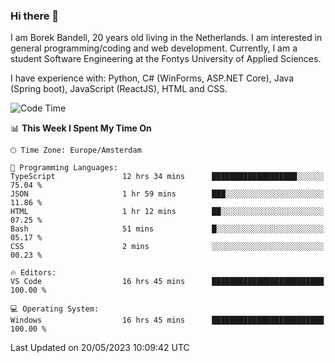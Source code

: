 ### Hi there 👋

I am Borek Bandell, 20 years old living in the Netherlands. I am interested in general programming/coding and web development. Currently, I am a student Software Engineering at the Fontys University of Applied Sciences.

I have experience with: Python, C# (WinForms, ASP.NET Core), Java (Spring boot), JavaScript (ReactJS), HTML and CSS.

<!--START_SECTION:waka-->
![Code Time](http://img.shields.io/badge/Code%20Time-583%20hrs%2042%20mins-blue)

📊 **This Week I Spent My Time On** 

```text
🕑︎ Time Zone: Europe/Amsterdam

💬 Programming Languages: 
TypeScript               12 hrs 34 mins      ███████████████████░░░░░░   75.04 % 
JSON                     1 hr 59 mins        ███░░░░░░░░░░░░░░░░░░░░░░   11.86 % 
HTML                     1 hr 12 mins        ██░░░░░░░░░░░░░░░░░░░░░░░   07.25 % 
Bash                     51 mins             █░░░░░░░░░░░░░░░░░░░░░░░░   05.17 % 
CSS                      2 mins              ░░░░░░░░░░░░░░░░░░░░░░░░░   00.23 % 

🔥 Editors: 
VS Code                  16 hrs 45 mins      █████████████████████████   100.00 % 

💻 Operating System: 
Windows                  16 hrs 45 mins      █████████████████████████   100.00 % 
```


 Last Updated on 20/05/2023 10:09:42 UTC
<!--END_SECTION:waka-->

<!--**tcBorek2002/tcBorek2002** is a ✨ _special_ ✨ repository because its `README.md` (this file) appears on your GitHub profile.

Here are some ideas to get you started:

- 🔭 I’m currently working on ...
- 🌱 I’m currently learning ...
- 👯 I’m looking to collaborate on ...
- 🤔 I’m looking for help with ...
- 💬 Ask me about ...
- 📫 How to reach me: ...
- 😄 Pronouns: ...
- ⚡ Fun fact: ...
-->
